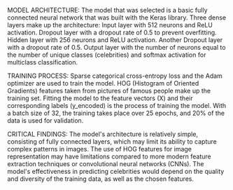 MODEL ARCHITECTURE:
The model that was selected is a basic fully connected neural network that was built with the Keras library. Three dense layers make up the architecture:
Input layer with 512 neurons and ReLU activation.
Dropout layer with a dropout rate of 0.5 to prevent overfitting.
Hidden layer with 256 neurons and ReLU activation.
Another Dropout layer with a dropout rate of 0.5.
Output layer with the number of neurons equal to the number of unique classes (celebrities) and softmax activation for multiclass classification.

TRAINING PROCESS:
Sparse categorical cross-entropy loss and the Adam optimizer are used to train the model. HOG (Histogram of Oriented Gradients) features taken from pictures of famous people make up the training set. 
Fitting the model to the feature vectors (X) and their corresponding labels (y_encoded) is the process of training the model. With a batch size of 32, the training takes place over 25 epochs, and 20% of the data is used for validation.

CRITICAL FINDINGS:
The model's architecture is relatively simple, consisting of fully connected layers, which may limit its ability to capture complex patterns in images.
The use of HOG features for image representation may have limitations compared to more modern feature extraction techniques or convolutional neural networks (CNNs).
The model's effectiveness in predicting celebrities would depend on the quality and diversity of the training data, as well as the chosen features.
